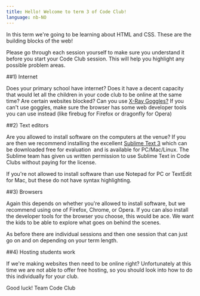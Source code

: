 ```yaml
---
title: Hello! Welcome to term 3 of Code Club!
language: nb-NO
---
```


In this term we're going to be learning about HTML and CSS. These are the building blocks of the web!

Please go through each session yourself to make sure you understand it before you start your Code Club session. This will help you highlight any possible problem areas.


##1) Internet

Does your primary school have internet? Does it have a decent capacity that would let all the children in your code club to be online at the same time? Are certain websites blocked? Can you use [X-Ray Goggles?](http://goggles.webmaker.org/) If you can't use goggles, make sure the browser has some web developer tools you can use instead (like firebug for Firefox or dragonfly for Opera)



##2) Text editors

Are you allowed to install software on the computers at the venue? If you are then we recommend installing the excellent [Sublime Text 3](http://www.sublimetext.com/3) which can be downloaded free for evaluation  and is available for PC/Mac/Linux. The Sublime team has given us written permission to use Sublime Text in Code Clubs without paying for the license. 

If you're not allowed to install software than use Notepad for PC or TextEdit for Mac, but these do not have syntax highlighting. 



##3) Browsers

Again this depends on whether you're allowed to install software, but we recommend using one of Firefox, Chrome, or Opera. If you can also install the developer tools for the browser you choose, this would be ace. We want the kids to be able to explore what goes on behind the scenes.

As before there are individual sessions and then one session that can just go on and on depending on your term length. 



##4) Hosting students work

If we're making websites then need to be online right? Unfortunately at this time we are not able to offer free hosting, so you should look into how to do this individually for your club. 


Good luck!
Team Code Club

